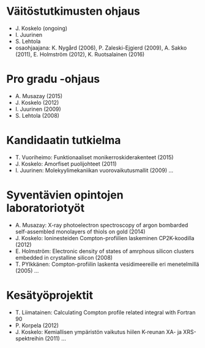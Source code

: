 # Väitöstutkimusten ohjaus
- J. Koskelo (ongoing)
- I. Juurinen
- S. Lehtola
- osaohjaajana: K. Nygård (2006), P. Zaleski-Ejgierd (2009), A. Sakko (2011), E. Holmström (2012), K. Ruotsalainen (2016)

# Pro gradu -ohjaus
- A. Musazay (2015)
- J. Koskelo (2012)
- I. Juurinen (2009)
- S. Lehtola (2008)

# Kandidaatin tutkielma
- T. Vuoriheimo: Funktionaaliset monikerroskiderakenteet (2015)
- J. Koskelo: Amorfiset puolijohteet (2011)
- I. Juurinen: Molekyylimekaniikan vuorovaikutusmallit (2009)
...

# Syventävien opintojen laboratoriotyöt
- A. Musazay: X-ray photoelectron spectroscopy of argon bombarded self-assembled monolayers of thiols on gold (2014)
- J. Koskelo: Ioninesteiden Compton-profiilien laskeminen CP2K-koodilla (2012)
- E. Holmström: Electronic density of states of amrphous silicon clusters embedded in crystalline silicon (2008)
- T. PYlkkänen: Compton-profiilin laskenta vesidimeereille eri menetelmillä (2005)
...

# Kesätyöprojektit
- T. Liimatainen: Calculating Compton profile related integral with Fortran 90
- P. Korpela (2012)
- J. Koskelo: Kemiallisen ympäristön vaikutus hiilen K-reunan XA- ja XRS-spektreihin (2011)
...


